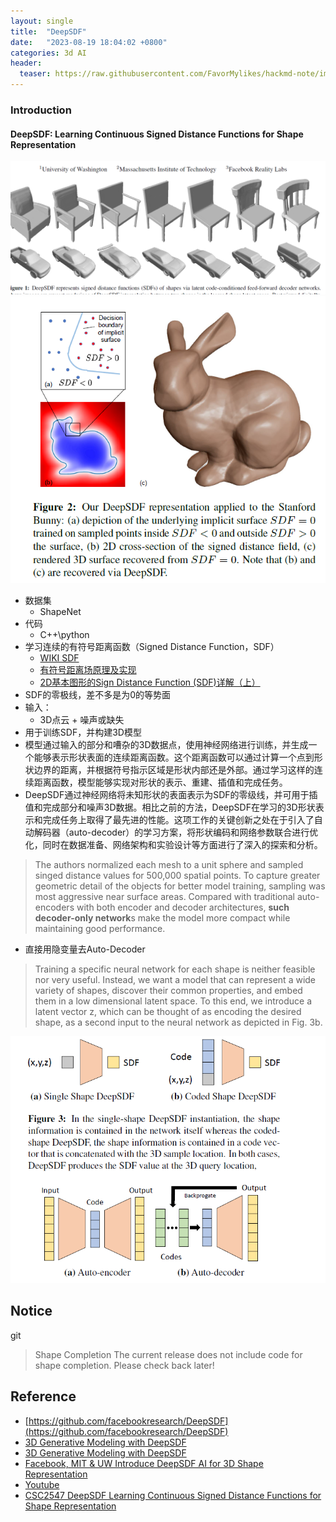 ```yaml
---
layout: single
title:  "DeepSDF"
date:   "2023-08-19 18:04:02 +0800"
categories: 3d AI
header:
  teaser: https://raw.githubusercontent.com/FavorMylikes/hackmd-note/img/img20230819180636.png
---
```


### Introduction

#### DeepSDF: Learning Continuous Signed Distance Functions for Shape Representation

<img src="https://raw.githubusercontent.com/FavorMylikes/hackmd-note/img/img20230819180636.png" alt="20230819180636"/>

<img src="https://raw.githubusercontent.com/FavorMylikes/hackmd-note/img/img20230819194323.png" alt="20230819194323"/>

- 数据集
  - ShapeNet
- 代码
  - C++\python
- 学习连续的有符号距离函数（Signed Distance Function，SDF）
  - [WIKI SDF](https://en.wikipedia.org/wiki/Signed_distance_function)
  - [有符号距离场原理及实现](http://www.bimant.com/blog/signed-distance-field-implementation/)
  - [2D基本图形的Sign Distance Function (SDF)详解（上）](https://blog.csdn.net/qq_41368247/article/details/106194092)
- SDF的零极线，差不多是为0的等势面
- 输入：
  - 3D点云 + 噪声或缺失
- 用于训练SDF，并构建3D模型
- 模型通过输入的部分和嘈杂的3D数据点，使用神经网络进行训练，并生成一个能够表示形状表面的连续距离函数。这个距离函数可以通过计算一个点到形状边界的距离，并根据符号指示区域是形状内部还是外部。通过学习这样的连续距离函数，模型能够实现对形状的表示、重建、插值和完成任务。
- DeepSDF通过神经网络将未知形状的表面表示为SDF的零级线，并可用于插值和完成部分和噪声3D数据。相比之前的方法，DeepSDF在学习的3D形状表示和完成任务上取得了最先进的性能。这项工作的关键创新之处在于引入了自动解码器（auto-decoder）的学习方案，将形状编码和网络参数联合进行优化，同时在数据准备、网络架构和实验设计等方面进行了深入的探索和分析。

> The authors normalized each mesh to a unit sphere and sampled singed distance values for 500,000 spatial points. To capture greater geometric detail of the objects for better model training, sampling was most aggressive near surface areas.
> Compared with traditional auto-encoders with both encoder and decoder architectures, **such decoder-only network**s make the model more compact while maintaining good performance.

- 直接用隐变量去Auto-Decoder

> Training a specific neural network for each shape is neither
feasible nor very useful. Instead, we want a model that
can represent a wide variety of shapes, discover their common
properties, and embed them in a low dimensional latent
space. To this end, we introduce a latent vector z, which can
be thought of as encoding the desired shape, as a second input
to the neural network as depicted in Fig. 3b.
<img src="https://raw.githubusercontent.com/FavorMylikes/hackmd-note/img/img20230820005850.png" alt="20230820005850"/>

## Notice

git
> Shape Completion
The current release does not include code for shape completion. Please check back later!

## Reference

- [https://github.com/facebookresearch/DeepSDF](https://github.com/facebookresearch/DeepSDF)
- [3D Generative Modeling with DeepSDF](https://cameronrwolfe.substack.com/p/3d-generative-modeling-with-deepsdf)
- [3D Generative Modeling with DeepSDF](https://towardsdatascience.com/3d-generative-modeling-with-deepsdf-2cd06f1ec9b3)
- [Facebook, MIT & UW Introduce DeepSDF AI for 3D Shape Representation](https://medium.com/syncedreview/facebook-mit-uw-introduce-deepsdf-ai-for-3d-shape-representation-75416481e1be)
- [Youtube](https://www.youtube.com/watch?v=LILRJzMQw5o&t=1s)
- [CSC2547 DeepSDF Learning Continuous Signed Distance Functions for Shape Representation](https://www.youtube.com/watch?v=1iuLxJmQII0)